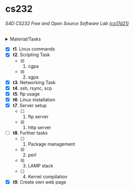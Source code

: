 # cs232
###### S4D CS232 Free and Open Source Software Lab  [(cs17d21)](http://http://14.139.189.217/cs17d/cs17d21)
<details>
  <summary> Material/Tasks </summary>
  (t1)  Linux commands<br><br>
  Download KTU S1 results of your batch.<br>
  Convert to .txt file: may be pdftotext -layout useful<br>
  Separate results of S4D only. grep command may be useful. Don't edit the files directly.<br>
  Compute sgpa.<br>
  Show result with name and register number.<br>
  Similarly do for S2.<br>
  Compute cgpa.<br>
  <br>
  grade and grade points<br>
  O,A+,A,B+,B,C,P,F,FE,I<br>
  10,9,8.5,8,7,6,5,0,0,0<br><br>
  
(t3) Networking tasks<br>
Set up n/w with ifconfig, route, /etc/resolv.conf<br><br>

(t4) ssh, rsync, scp etc.<br><br>

(t5) ftp usage:<br>
Server: Public 14.139.189.217, LAN 192.168.0.30<br>

Refer and read ftp commands before usage (man ftp)<br>

username and password will be provided<br>

if any trouble with ftp, try sftp.<br><br>


(t6) Linux installation:<br>
First using DVD, which will be provided.<br>
To photo the process camera or phone may be used, but only for this purpose. Upload photosize is limited to 500KB/photo.<br><br>

(t7) Setting up hhtp and ftp servers<br><br>

(t8) Further tasks<br>
1. Package management<br>
2. perl<br>
3. LAMP stack<br>
4. Kernel compilation<br><br><br>


(t9) Create own web pages at our server.<br>
Upload contents in your home directory and if required in sub directories, linked to index.html at  your home directory in<br> 192.168.0.30. Sample is there at cs17d00.<br>
http://192.168.0.30/cs17d/cs17d00<br><br>

The pages could be accessed as http://192.168.0.30/cs17d/cs17dxx<br>
  </details>
  
- [x] **t1**. Linux commands
- [x] **t2**. Scripting Task
  - [x] 1. cgpa
  - [x] 2. sgpa
- [x] **t3**. Networking Task
- [x] **t4**. ssh, rsync, scp 
- [x] **t5**. ftp usage 
- [x] **t6**. Linux installation
- [x] **t7**. Server setup
  - [ ] 1. ftp server
  - [x] 1. http server
- [ ] **t8**. Further tasks
  - [ ] 1. Package management
  - [x] 2. perl
  - [x] 3. LAMP stack
  - [ ] 4. Kernel compilation
- [x] **t9**. Create own web page
